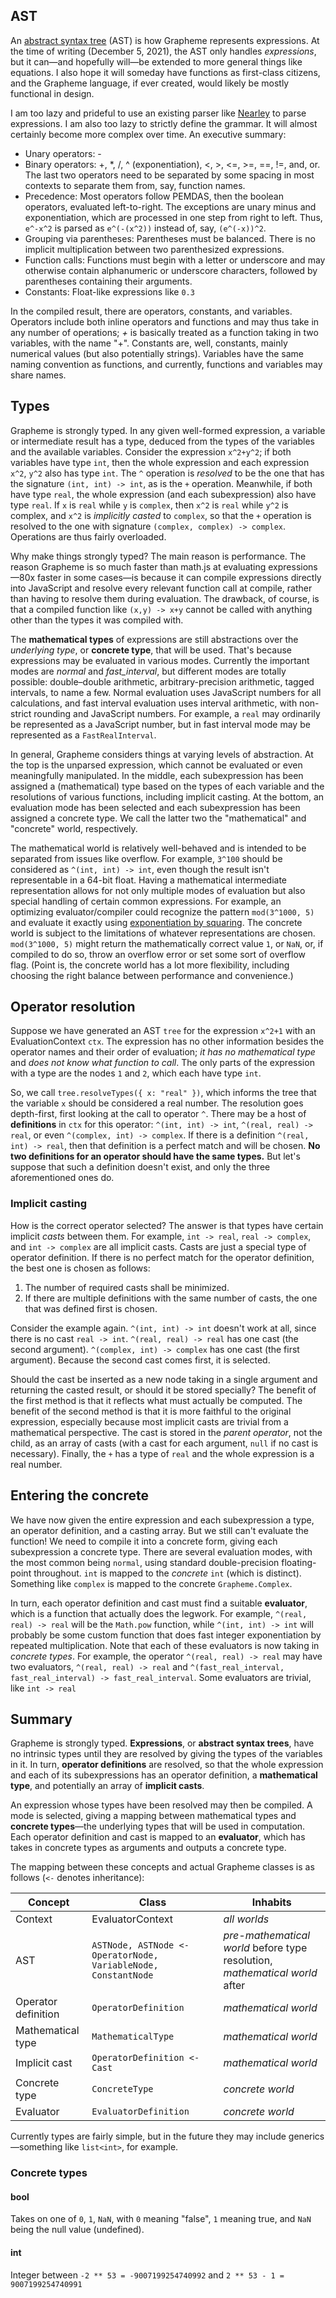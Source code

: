 ## AST

An [abstract syntax tree](https://en.wikipedia.org/wiki/Abstract_syntax_tree) (AST) is how Grapheme represents expressions. At the time of writing (December 5, 2021), the AST only handles *expressions*, but it can—and hopefully will—be extended to more general things like equations. I also hope it will someday have functions as first-class citizens, and the Grapheme language, if ever created, would likely be mostly functional in design.

I am too lazy and prideful to use an existing parser like [Nearley](https://github.com/kach/nearley) to parse expressions. I am also too lazy to strictly define the grammar. It will almost certainly become more complex over time. An executive summary:

* Unary operators: -
* Binary operators: +, *, /, ^ (exponentiation), <, >, <=, >=, ==, !=, and, or. The last two operators need to be separated by some spacing in most contexts to separate them from, say, function names.
* Precedence: Most operators follow PEMDAS, then the boolean operators, evaluated left-to-right. The exceptions are unary minus and exponentiation, which are processed in one step from right to left. Thus, `e^-x^2` is parsed as `e^(-(x^2))` instead of, say, `(e^(-x))^2`.
* Grouping via parentheses: Parentheses must be balanced. There is no implicit multiplication between two parenthesized expressions.
* Function calls: Functions must begin with a letter or underscore and may otherwise contain alphanumeric or underscore characters, followed by parentheses containing their arguments.
* Constants: Float-like expressions like `0.3`

In the compiled result, there are operators, constants, and variables. Operators include both inline operators and functions and may thus take in any number of operations; *+* is basically treated as a function taking in two variables, with the name "+". Constants are, well, constants, mainly numerical values (but also potentially strings). Variables have the same naming convention as functions, and currently, functions and variables may share names.

## Types

Grapheme is strongly typed. In any given well-formed expression, a variable or intermediate result has a type, deduced from the types of the variables and the available variables. Consider the expression `x^2+y^2`; if both variables have type `int`, then the whole expression and each expression `x^2`, `y^2` also has type `int`. The `^` operation is *resolved* to be the one that has the signature `(int, int) -> int`, as is the `+` operation. Meanwhile, if both have type `real`, the whole expression (and each subexpression) also have type `real`. If `x` is `real` while `y` is `complex`, then `x^2` is `real` while `y^2` is complex, and `x^2` is *implicitly casted* to `complex`, so that the `+` operation is resolved to the one with signature `(complex, complex) -> complex`. Operations are thus fairly overloaded.

Why make things strongly typed? The main reason is performance. The reason Grapheme is so much faster than math.js at evaluating expressions—80x faster in some cases—is because it can compile expressions directly into JavaScript and resolve every relevant function call at compile, rather than having to resolve them during evaluation. The drawback, of course, is that a compiled function like `(x,y) -> x+y` cannot be called with anything other than the types it was compiled with.

The **mathematical types** of expressions are still abstractions over the *underlying type*, or **concrete type**, that will be used. That's because expressions may be evaluated in various modes. Currently the important modes are *normal* and *fast_interval*, but different modes are totally possible: double–double arithmetic, arbitrary-precision arithmetic, tagged intervals, to name a few. Normal evaluation uses JavaScript numbers for all calculations, and fast interval evaluation uses interval arithmetic, with non-strict rounding and JavaScript numbers. For example, a `real` may ordinarily be represented as a JavaScript number, but in fast interval mode may be represented as a `FastRealInterval`.
 
In general, Grapheme considers things at varying levels of abstraction. At the top is the unparsed expression, which cannot be evaluated or even meaningfully manipulated. In the middle, each subexpression has been assigned a (mathematical) type based on the types of each variable and the resolutions of various functions, including implicit casting. At the bottom, an evaluation mode has been selected and each subexpression has been assigned a concrete type. We call the latter two the "mathematical" and "concrete" world, respectively.

The mathematical world is relatively well-behaved and is intended to be separated from issues like overflow. For example, `3^100` should be considered as `^(int, int) -> int`, even though the result isn't representable in a 64-bit float. Having a mathematical intermediate representation allows for not only multiple modes of evaluation but also special handling of certain common expressions. For example, an optimizing evaluator/compiler could recognize the pattern `mod(3^1000, 5)` and evaluate it exactly using [exponentiation by squaring](https://en.wikipedia.org/wiki/Exponentiation_by_squaring). The concrete world is subject to the limitations of whatever representations are chosen. `mod(3^1000, 5)` might return the mathematically correct value `1`, or `NaN`, or, if compiled to do so, throw an overflow error or set some sort of overflow flag. (Point is, the concrete world has a lot more flexibility, including choosing the right balance between performance and convenience.)
 
## Operator resolution

Suppose we have generated an AST `tree` for the expression `x^2+1` with an EvaluationContext `ctx`. The expression has no other information besides the operator names and their order of evaluation; *it has no mathematical type* and *does not know what function to call*. The only parts of the expression with a type are the nodes `1` and `2`, which each have type `int`.

So, we call `tree.resolveTypes({ x: "real" })`, which informs the tree that the variable `x` should be considered a real number. The resolution goes depth-first, first looking at the call to operator `^`. There may be a host of **definitions** in `ctx` for this operator: `^(int, int) -> int`, `^(real, real) -> real`, or even `^(complex, int) -> complex`. If there is a definition `^(real, int) -> real`, then that definition is a perfect match and will be chosen. **No two definitions for an operator should have the same types.** But let's suppose that such a definition doesn't exist, and only the three aforementioned ones do.

### Implicit casting

How is the correct operator selected? The answer is that types have certain implicit *casts* between them. For example, `int -> real`, `real -> complex`, and `int -> complex` are all implicit casts. Casts are just a special type of operator definition. If there is no perfect match for the operator definition, the best one is chosen as follows:

1. The number of required casts shall be minimized.
2. If there are multiple definitions with the same number of casts, the one that was defined first is chosen.

Consider the example again. `^(int, int) -> int` doesn't work at all, since there is no cast `real -> int`. `^(real, real) -> real` has one cast (the second argument). `^(complex, int) -> complex` has one cast (the first argument). Because the second cast comes first, it is selected.

Should the cast be inserted as a new node taking in a single argument and returning the casted result, or should it be stored specially? The benefit of the first method is that it reflects what must actually be computed. The benefit of the second method is that it is more faithful to the original expression, especially because most implicit casts are trivial from a mathematical perspective. The cast is stored in the *parent operator*, not the child, as an array of casts (with a cast for each argument, `null` if no cast is necessary). Finally, the `+` has a type of `real` and the whole expression is a real number.

## Entering the concrete

We have now given the entire expression and each subexpression a type, an operator definition, and a casting array. But we still can't evaluate the function! We need to compile it into a concrete form, giving each subexpression a concrete type. There are several evaluation modes, with the most common being `normal`, using standard double-precision floating-point throughout. `int` is mapped to the *concrete* `int` (which is distinct). Something like `complex` is mapped to the concrete `Grapheme.Complex`.

In turn, each operator definition and cast must find a suitable **evaluator**, which is a function that actually does the legwork. For example, `^(real, real) -> real` will be the `Math.pow` function, while `^(int, int) -> int` will probably be some custom function that does fast integer exponentiation by repeated multiplication. Note that each of these evaluators is now taking in *concrete types*. For example, the operator `^(real, real) -> real` may have two evaluators, `^(real, real) -> real` and `^(fast_real_interval, fast_real_interval) -> fast_real_interval`. Some evaluators are trivial, like `int -> real`

## Summary

Grapheme is strongly typed. **Expressions**, or **abstract syntax trees**, have no intrinsic types until they are resolved by giving the types of the variables in it. In turn, **operator definitions** are resolved, so that the whole expression and each of its subexpressions has an operator definition, a **mathematical type**, and potentially an array of **implicit casts**.

An expression whose types have been resolved may then be compiled. A mode is selected, giving a mapping between mathematical types and **concrete types**—the underlying types that will be used in computation. Each operator definition and cast is mapped to an **evaluator**, which has takes in concrete types as arguments and outputs a concrete type.

The mapping between these concepts and actual Grapheme classes is as follows (`<-` denotes inheritance):

| Concept | Class | Inhabits |
| --- | --- | --- |
| Context | EvaluatorContext | *all worlds* |
| AST | `ASTNode, ASTNode <- OperatorNode, VariableNode, ConstantNode` | *pre-mathematical world* before type resolution, *mathematical world* after |
| Operator definition | `OperatorDefinition` | *mathematical world* |
| Mathematical type | `MathematicalType` | *mathematical world* |
| Implicit cast | `OperatorDefinition <- Cast` | *mathematical world* |
| Concrete type | `ConcreteType` | *concrete world* |
| Evaluator | `EvaluatorDefinition` | *concrete world* |

Currently types are fairly simple, but in the future they may include generics—something like `list<int>`, for example.

### Concrete types

#### bool

Takes on one of `0`, `1`, `NaN`, with `0` meaning "false", `1` meaning true, and `NaN` being the null value (undefined).

#### int

Integer between `-2 ** 53 = -9007199254740992` and `2 ** 53 - 1 = 9007199254740991`
